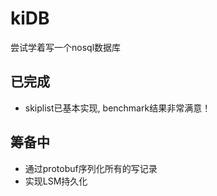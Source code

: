 # kiDB
尝试学着写一个nosql数据库

## 已完成
+ skiplist已基本实现, benchmark结果非常满意！
## 筹备中
+ 通过protobuf序列化所有的写记录
+ 实现LSM持久化